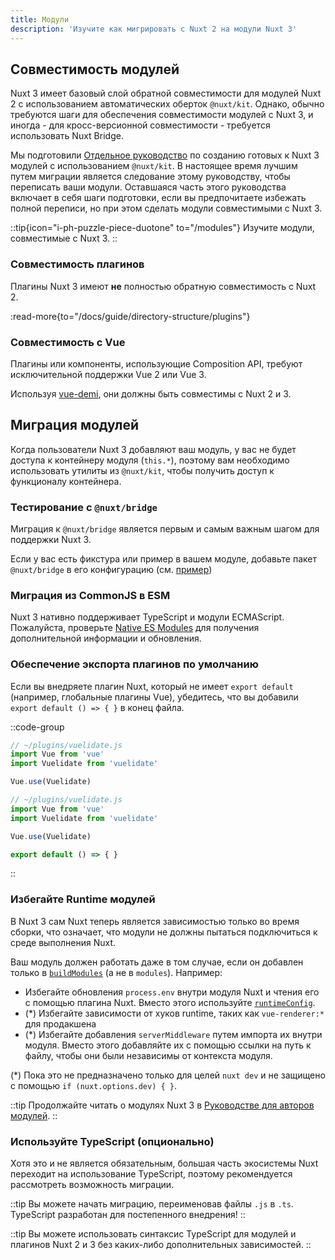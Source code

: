 ```yaml
---
title: Модули
description: 'Изучите как мигрировать с Nuxt 2 на модули Nuxt 3'
---
```


## Совместимость модулей

Nuxt 3 имеет базовый слой обратной совместимости для модулей Nuxt 2 с использованием автоматических оберток `@nuxt/kit`. Однако, обычно требуются шаги для обеспечения совместимости модулей с Nuxt 3, и иногда - для кросс-версионной совместимости - требуется использовать Nuxt Bridge.

Мы подготовили [Отдельное руководство](/docs/guide/going-further/modules) по созданию готовых к Nuxt 3 модулей с использованием `@nuxt/kit`. В настоящее время лучшим путем миграции является следование этому руководству, чтобы переписать ваши модули. Оставшаяся часть этого руководства включает в себя шаги подготовки, если вы предпочитаете избежать полной переписи, но при этом сделать модули совместимыми с Nuxt 3.

::tip{icon="i-ph-puzzle-piece-duotone" to="/modules"}
Изучите модули, совместимые с Nuxt 3.
::

### Совместимость плагинов

Плагины Nuxt 3 имеют **не** полностью обратную совместимость с Nuxt 2.

:read-more{to="/docs/guide/directory-structure/plugins"}

### Совместимость с Vue

Плагины или компоненты, использующие Composition API, требуют исключительной поддержки Vue 2 или Vue 3.

Используя [vue-demi](https://github.com/vueuse/vue-demi), они должны быть совместимы с Nuxt 2 и 3.

## Миграция модулей

Когда пользователи Nuxt 3 добавляют ваш модуль, у вас не будет доступа к контейнеру модуля (`this.*`), поэтому вам необходимо использовать утилиты из `@nuxt/kit`, чтобы получить доступ к функционалу контейнера.

### Тестирование с `@nuxt/bridge`

Миграция к `@nuxt/bridge` является первым и самым важным шагом для поддержки Nuxt 3.

Если у вас есть фикстура или пример в вашем модуле, добавьте пакет `@nuxt/bridge` в его конфигурацию (см. [пример](/docs/bridge/overview#update-nuxtconfig))

### Миграция из CommonJS в ESM

Nuxt 3 нативно поддерживает TypeScript и модули ECMAScript. Пожалуйста, проверьте [Native ES Modules](/docs/guide/concepts/esm) для получения дополнительной информации и обновления.

### Обеспечение экспорта плагинов по умолчанию

Если вы внедряете плагин Nuxt, который не имеет `export default` (например, глобальные плагины Vue), убедитесь, что вы добавили `export default () => { }` в конец файла.

::code-group

```js [Before]
// ~/plugins/vuelidate.js
import Vue from 'vue'
import Vuelidate from 'vuelidate'

Vue.use(Vuelidate)
```

```js [After]
// ~/plugins/vuelidate.js
import Vue from 'vue'
import Vuelidate from 'vuelidate'

Vue.use(Vuelidate)

export default () => { }
```

::

### Избегайте Runtime модулей

В Nuxt 3 сам Nuxt теперь является зависимостью только во время сборки, что означает, что модули не должны пытаться подключиться к среде выполнения Nuxt.

Ваш модуль должен работать даже в том случае, если он добавлен только в [`buildModules`](/docs/api/nuxt-config#runtimeconfig) (а не в `modules`). Например:

- Избегайте обновления `process.env` внутри модуля Nuxt и чтения его с помощью плагина Nuxt. Вместо этого используйте [`runtimeConfig`](/docs/api/nuxt-config#runtimeconfig).
- (*) Избегайте зависимости от хуков runtime, таких как `vue-renderer:*` для продакшена
- (*) Избегайте добавления `serverMiddleware` путем импорта их внутри модуля. Вместо этого добавляйте их с помощью ссылки на путь к файлу, чтобы они были независимы от контекста модуля.

(*)  Пока это не предназначено только для целей `nuxt dev` и не защищено с помощью `if (nuxt.options.dev) { }`.

::tip
Продолжайте читать о модулях Nuxt 3 в [Руководстве для авторов модулей](/docs/guide/going-further/modules).
::

### Используйте TypeScript (опционально)

Хотя это и не является обязательным, большая часть экосистемы Nuxt переходит на использование TypeScript, поэтому рекомендуется рассмотреть возможность миграции.

::tip
Вы можете начать миграцию, переименовав файлы `.js` в `.ts`. TypeScript разработан для постепенного внедрения!
::

::tip
Вы можете использовать синтаксис TypeScript для модулей и плагинов Nuxt 2 и 3 без каких-либо дополнительных зависимостей.
::
